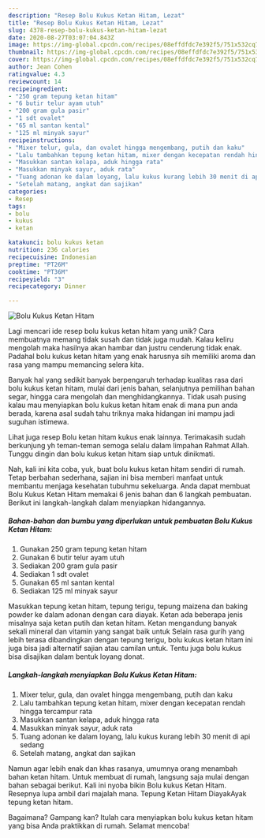 ```yaml
---
description: "Resep Bolu Kukus Ketan Hitam, Lezat"
title: "Resep Bolu Kukus Ketan Hitam, Lezat"
slug: 4378-resep-bolu-kukus-ketan-hitam-lezat
date: 2020-08-27T03:07:04.843Z
image: https://img-global.cpcdn.com/recipes/08effdfdc7e392f5/751x532cq70/bolu-kukus-ketan-hitam-foto-resep-utama.jpg
thumbnail: https://img-global.cpcdn.com/recipes/08effdfdc7e392f5/751x532cq70/bolu-kukus-ketan-hitam-foto-resep-utama.jpg
cover: https://img-global.cpcdn.com/recipes/08effdfdc7e392f5/751x532cq70/bolu-kukus-ketan-hitam-foto-resep-utama.jpg
author: Jean Cohen
ratingvalue: 4.3
reviewcount: 14
recipeingredient:
- "250 gram tepung ketan hitam"
- "6 butir telur ayam utuh"
- "200 gram gula pasir"
- "1 sdt ovalet"
- "65 ml santan kental"
- "125 ml minyak sayur"
recipeinstructions:
- "Mixer telur, gula, dan ovalet hingga mengembang, putih dan kaku"
- "Lalu tambahkan tepung ketan hitam, mixer dengan kecepatan rendah hingga tercampur rata"
- "Masukkan santan kelapa, aduk hingga rata"
- "Masukkan minyak sayur, aduk rata"
- "Tuang adonan ke dalam loyang, lalu kukus kurang lebih 30 menit di api sedang"
- "Setelah matang, angkat dan sajikan"
categories:
- Resep
tags:
- bolu
- kukus
- ketan

katakunci: bolu kukus ketan 
nutrition: 236 calories
recipecuisine: Indonesian
preptime: "PT26M"
cooktime: "PT36M"
recipeyield: "3"
recipecategory: Dinner

---
```



![Bolu Kukus Ketan Hitam](https://img-global.cpcdn.com/recipes/08effdfdc7e392f5/751x532cq70/bolu-kukus-ketan-hitam-foto-resep-utama.jpg)

Lagi mencari ide resep bolu kukus ketan hitam yang unik? Cara membuatnya memang tidak susah dan tidak juga mudah. Kalau keliru mengolah maka hasilnya akan hambar dan justru cenderung tidak enak. Padahal bolu kukus ketan hitam yang enak harusnya sih memiliki aroma dan rasa yang mampu memancing selera kita.

Banyak hal yang sedikit banyak berpengaruh terhadap kualitas rasa dari bolu kukus ketan hitam, mulai dari jenis bahan, selanjutnya pemilihan bahan segar, hingga cara mengolah dan menghidangkannya. Tidak usah pusing kalau mau menyiapkan bolu kukus ketan hitam enak di mana pun anda berada, karena asal sudah tahu triknya maka hidangan ini mampu jadi suguhan istimewa.

Lihat juga resep Bolu ketan hitam kukus enak lainnya. Terimakasih sudah berkunjung yh teman-teman semoga selalu dalam limpahan Rahmat Allah. Tunggu dingin dan bolu kukus ketan hitam siap untuk dinikmati.


Nah, kali ini kita coba, yuk, buat bolu kukus ketan hitam sendiri di rumah. Tetap berbahan sederhana, sajian ini bisa memberi manfaat untuk membantu menjaga kesehatan tubuhmu sekeluarga. Anda dapat membuat Bolu Kukus Ketan Hitam memakai 6 jenis bahan dan 6 langkah pembuatan. Berikut ini langkah-langkah dalam menyiapkan hidangannya.

<!--inarticleads1-->

##### Bahan-bahan dan bumbu yang diperlukan untuk pembuatan Bolu Kukus Ketan Hitam:

1. Gunakan 250 gram tepung ketan hitam
1. Gunakan 6 butir telur ayam utuh
1. Sediakan 200 gram gula pasir
1. Sediakan 1 sdt ovalet
1. Gunakan 65 ml santan kental
1. Sediakan 125 ml minyak sayur


Masukkan tepung ketan hitam, tepung terigu, tepung maizena dan baking powder ke dalam adonan dengan cara diayak. Ketan ada beberapa jenis misalnya saja ketan putih dan ketan hitam. Ketan mengandung banyak sekali mineral dan vitamin yang sangat baik untuk Selain rasa gurih yang lebih terasa dibandingkan dengan tepung terigu, bolu kukus ketan hitam ini juga bisa jadi alternatif sajian atau camilan untuk. Tentu juga bolu kukus bisa disajikan dalam bentuk loyang donat. 

<!--inarticleads2-->

##### Langkah-langkah menyiapkan Bolu Kukus Ketan Hitam:

1. Mixer telur, gula, dan ovalet hingga mengembang, putih dan kaku
1. Lalu tambahkan tepung ketan hitam, mixer dengan kecepatan rendah hingga tercampur rata
1. Masukkan santan kelapa, aduk hingga rata
1. Masukkan minyak sayur, aduk rata
1. Tuang adonan ke dalam loyang, lalu kukus kurang lebih 30 menit di api sedang
1. Setelah matang, angkat dan sajikan


Namun agar lebih enak dan khas rasanya, umumnya orang menambah bahan ketan hitam. Untuk membuat di rumah, langsung saja mulai dengan bahan sebagai berikut. Kali ini nyoba bikin Bolu kukus Ketan Hitam. Resepnya lupa ambil dari majalah mana. Tepung Ketan Hitam DiayakAyak tepung ketan hitam. 

Bagaimana? Gampang kan? Itulah cara menyiapkan bolu kukus ketan hitam yang bisa Anda praktikkan di rumah. Selamat mencoba!

